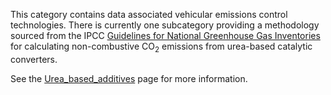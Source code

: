 This category contains data associated vehicular emissions control
technologies. There is currently one subcategory providing a methodology
sourced from the IPCC [Guidelines for National Greenhouse Gas
Inventories](http://www.ipcc-nggip.iges.or.jp/) for calculating
non-combustive CO<sub>2</sub> emissions from urea-based catalytic converters.

See the [Urea\_based\_additives](Urea_based_additives) page for more
information.
